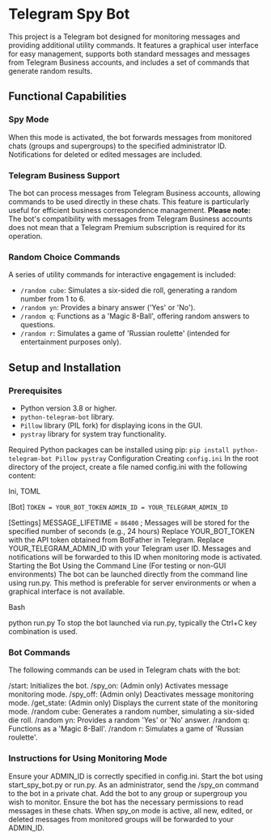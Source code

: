 # Telegram Spy Bot

This project is a Telegram bot designed for monitoring messages and providing additional utility commands. It features a graphical user interface for easy management, supports both standard messages and messages from Telegram Business accounts, and includes a set of commands that generate random results.

## Functional Capabilities

### Spy Mode
When this mode is activated, the bot forwards messages from monitored chats (groups and supergroups) to the specified administrator ID. Notifications for deleted or edited messages are included.

### Telegram Business Support
The bot can process messages from Telegram Business accounts, allowing commands to be used directly in these chats. This feature is particularly useful for efficient business correspondence management. **Please note:** The bot's compatibility with messages from Telegram Business accounts does not mean that a Telegram Premium subscription is required for its operation.

### Random Choice Commands
A series of utility commands for interactive engagement is included:
* `/random cube`: Simulates a six-sided die roll, generating a random number from 1 to 6.
* `/random yn`: Provides a binary answer ('Yes' or 'No').
* `/random q`: Functions as a 'Magic 8-Ball', offering random answers to questions.
* `/random r`: Simulates a game of 'Russian roulette' (intended for entertainment purposes only).

## Setup and Installation

### Prerequisites
* Python version 3.8 or higher.
* `python-telegram-bot` library.
* `Pillow` library (PIL fork) for displaying icons in the GUI.
* `pystray` library for system tray functionality.

Required Python packages can be installed using pip:
`pip install python-telegram-bot Pillow pystray`
Configuration
Creating `config.ini`
In the root directory of the project, create a file named config.ini with the following content:

Ini, TOML

[Bot]
`TOKEN = YOUR_BOT_TOKEN`
`ADMIN_ID = YOUR_TELEGRAM_ADMIN_ID`

[Settings]
MESSAGE_LIFETIME = `86400` ; Messages will be stored for the specified number of seconds (e.g., 24 hours)
Replace YOUR_BOT_TOKEN with the API token obtained from BotFather in Telegram.
Replace YOUR_TELEGRAM_ADMIN_ID with your Telegram user ID. Messages and notifications will be forwarded to this ID when monitoring mode is activated.
Starting the Bot
Using the Command Line (For testing or non-GUI environments)
The bot can be launched directly from the command line using run.py. This method is preferable for server environments or when a graphical interface is not available.

Bash

python run.py
To stop the bot launched via run.py, typically the Ctrl+C key combination is used.

### Bot Commands
The following commands can be used in Telegram chats with the bot:

/start: Initializes the bot.
/spy_on: (Admin only) Activates message monitoring mode.
/spy_off: (Admin only) Deactivates message monitoring mode.
/get_state: (Admin only) Displays the current state of the monitoring mode.
/random cube: Generates a random number, simulating a six-sided die roll.
/random yn: Provides a random 'Yes' or 'No' answer.
/random q: Functions as a 'Magic 8-Ball'.
/random r: Simulates a game of 'Russian roulette'.
### Instructions for Using Monitoring Mode
Ensure your ADMIN_ID is correctly specified in config.ini.
Start the bot using start_spy_bot.py or run.py.
As an administrator, send the /spy_on command to the bot in a private chat.
Add the bot to any group or supergroup you wish to monitor.
Ensure the bot has the necessary permissions to read messages in these chats.
When spy_on mode is active, all new, edited, or deleted messages from monitored groups will be forwarded to your ADMIN_ID.
